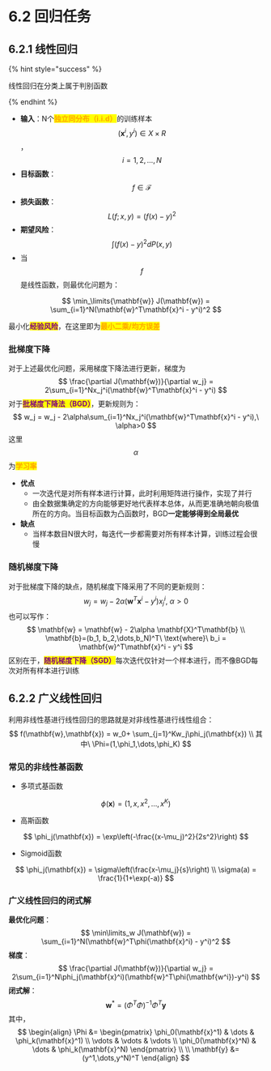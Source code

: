# 6.2 回归任务

## 6.2.1 线性回归

{% hint style="success" %}

线性回归在分类上属于判别函数

{% endhint %}



- **输入**：N个<mark style="color:orange;">**独立同分布（i.i.d）**</mark>的训练样本$$(\mathbf{x}^i,y^i)\in X\times R$$，$$i=1,2,\dots,N$$
- **目标函数**：$$f\in \mathcal{F}$$
- **损失函数**：$$L(f;x,y) = (f(x)-y)^2$$
- **期望风险**：$$\int (f(x)-y)^2dP(x,y)$$
- 当$$f$$是线性函数，则最优化问题为：

$$
\min_\limits{\mathbf{w}} J(\mathbf{w}) = \sum_{i=1}^N(\mathbf{w}^T\mathbf{x}^i - y^i)^2
$$

最小化<mark style="color:purple;">**经验风险**</mark>，在这里即为<mark style="color:orange;">**最小二乘/均方误差**</mark>



### 批梯度下降

对于上述最优化问题，采用梯度下降法进行更新，梯度为
$$
\frac{\partial J(\mathbf{w})}{\partial w_j} = 2\sum_{i=1}^Nx_j^i(\mathbf{w}^T\mathbf{x}^i - y^i)
$$
对于<mark style="color:purple;">**批梯度下降法（BGD）**</mark>，更新规则为：
$$
w_j = w_j - 2\alpha\sum_{i=1}^Nx_j^i(\mathbf{w}^T\mathbf{x}^i - y^i),\ \alpha>0
$$
这里$$\alpha$$为<mark style="color:orange;">**学习率**</mark>



- **优点**
  - 一次迭代是对所有样本进行计算，此时利用矩阵进行操作，实现了并行
  - 由全数据集确定的方向能够更好地代表样本总体，从而更准确地朝向极值所在的方向。当目标函数为凸函数时，BGD**一定能够得到全局最优**
- **缺点**
  - 当样本数目N很大时，每迭代一步都需要对所有样本计算，训练过程会很慢



### 随机梯度下降

对于批梯度下降的缺点，随机梯度下降采用了不同的更新规则：
$$
w_j = w_j - 2\alpha (\mathbf{w}^T\mathbf{x}^i - y^i)x_j^i,\ \alpha>0
$$
也可以写作：
$$
\mathbf{w} = \mathbf{w} - 2\alpha \mathbf{X}^T\mathbf{b}
\\
\mathbf{b}=(b_1, b_2,\dots,b_N)^T\ \text{where}\  b_i = \mathbf{w}^T\mathbf{x}^i - y^i
$$
区别在于，<mark style="color:purple;">**随机梯度下降（SGD）**</mark>每次迭代仅针对一个样本进行，而不像BGD每次对所有样本进行训练





## 6.2.2 广义线性回归

利用非线性基进行线性回归的思路就是对非线性基进行线性组合：
$$
f(\mathbf{w},\mathbf{x}) = w_0+ \sum_{j=1}^Kw_j\phi_j(\mathbf{x})
\\
其中\ \Phi=(1,\phi_1,\dots,\phi_K)
$$


### 常见的非线性基函数

- 多项式基函数

$$
\phi(\mathbf{x}) = (1,x,x^2,\dots,x^K)
$$

- 高斯函数

$$
\phi_j(\mathbf{x}) = \exp\left(-\frac{(x-\mu_j)^2}{2s^2}\right)
$$

- Sigmoid函数

$$
\phi_j(\mathbf{x}) = \sigma\left(\frac{x-\mu_j}{s}\right)
\\
\sigma(a) = \frac{1}{1+\exp(-a)}
$$



### 广义线性回归的闭式解

**最优化问题**：
$$
\min\limits_w J(\mathbf{w}) = \sum_{i=1}^N(\mathbf{w}^T\phi(\mathbf{x}^i) - y^i)^2
$$
**梯度**：
$$
\frac{\partial J(\mathbf{w})}{\partial w_j} = 2\sum_{i=1}^N\phi_j(\mathbf{x}^i)(\mathbf{w}^T\phi(\mathbf{w^i})-y^i)
$$
**闭式解**：
$$
\mathbf{w}^* = (\Phi^T\Phi)^{-1}\Phi^T\mathbf{y}
$$
其中，
$$
\begin{align}
\Phi &= \begin{pmatrix}
\phi_0(\mathbf{x}^1) & \dots & \phi_k(\mathbf{x}^1)
\\
\vdots & \vdots & \vdots
\\
\phi_0(\mathbf{x}^N) & \dots & \phi_k(\mathbf{x}^N)
\end{pmatrix}
\\
\\
\mathbf{y} &= (y^1,\dots,y^N)^T
\end{align}
$$
